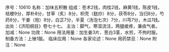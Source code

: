 序号：10610
名称：加味五积散
组成：苍术2钱，肉桂2钱，麻黄1钱，陈皮1钱，桔梗9分，厚朴8分，甘草（炙）8分，枳壳（麸炒）8分，茯苓8分，当归8分，芍药8分，干姜（炮）8分，白芷7分，半夏（汤泡七次）7分，川芎7分，木瓜1钱。
出处：《济阳纲目》卷七十七。
主治：脚气，寒湿流注，两腿痠疼，兼痰气者。
加减：None
功效：None
用法用量：加生姜3片、葱白3茎，水煎，不拘时服。
制备方法：上锉1服。
临床应用：None
各家论述：None
用药禁忌：None
附注：None
